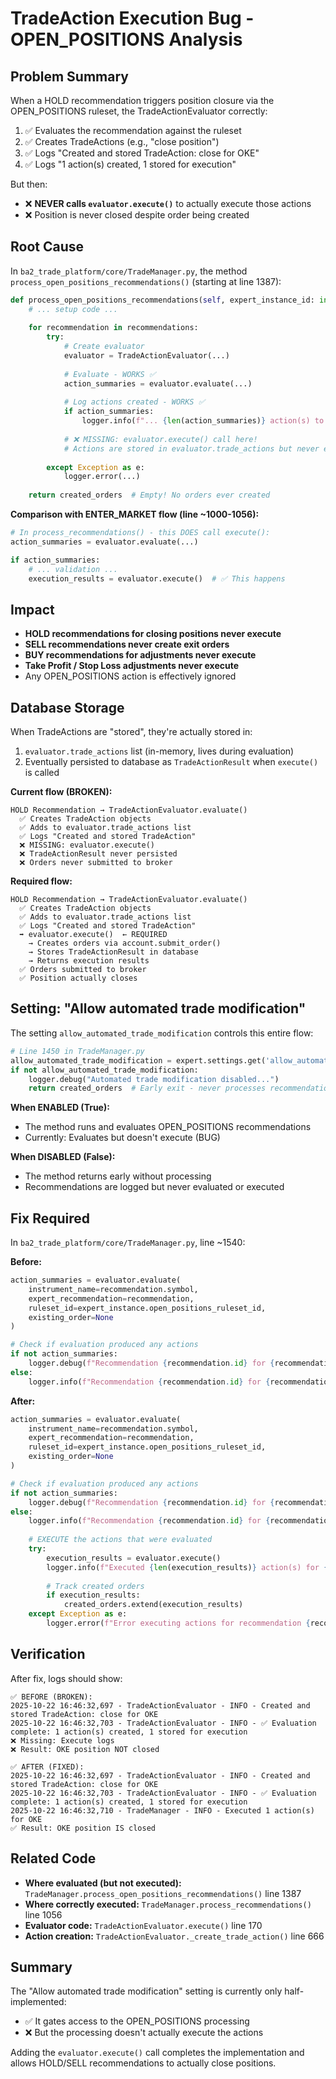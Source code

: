 # TradeAction Execution Bug - OPEN_POSITIONS Analysis

## Problem Summary

When a HOLD recommendation triggers position closure via the OPEN_POSITIONS ruleset, the TradeActionEvaluator correctly:
1. ✅ Evaluates the recommendation against the ruleset
2. ✅ Creates TradeActions (e.g., "close position")
3. ✅ Logs "Created and stored TradeAction: close for OKE"
4. ✅ Logs "1 action(s) created, 1 stored for execution"

But then:
- ❌ **NEVER calls `evaluator.execute()`** to actually execute those actions
- ❌ Position is never closed despite order being created

## Root Cause

In `ba2_trade_platform/core/TradeManager.py`, the method `process_open_positions_recommendations()` (starting at line 1387):

```python
def process_open_positions_recommendations(self, expert_instance_id: int, lookback_days: int = 1) -> List[TradingOrder]:
    # ... setup code ...
    
    for recommendation in recommendations:
        try:
            # Create evaluator
            evaluator = TradeActionEvaluator(...)
            
            # Evaluate - WORKS ✅
            action_summaries = evaluator.evaluate(...)
            
            # Log actions created - WORKS ✅
            if action_summaries:
                logger.info(f"... {len(action_summaries)} action(s) to execute")
            
            # ❌ MISSING: evaluator.execute() call here!
            # Actions are stored in evaluator.trade_actions but never executed
            
        except Exception as e:
            logger.error(...)
    
    return created_orders  # Empty! No orders ever created
```

**Comparison with ENTER_MARKET flow (line ~1000-1056):**
```python
# In process_recommendations() - this DOES call execute():
action_summaries = evaluator.evaluate(...)

if action_summaries:
    # ... validation ...
    execution_results = evaluator.execute()  # ✅ This happens
```

## Impact

- **HOLD recommendations for closing positions never execute**
- **SELL recommendations never create exit orders**
- **BUY recommendations for adjustments never execute**
- **Take Profit / Stop Loss adjustments never execute**
- Any OPEN_POSITIONS action is effectively ignored

## Database Storage

When TradeActions are "stored", they're actually stored in:
1. `evaluator.trade_actions` list (in-memory, lives during evaluation)
2. Eventually persisted to database as `TradeActionResult` when `execute()` is called

**Current flow (BROKEN):**
```
HOLD Recommendation → TradeActionEvaluator.evaluate()
  ✅ Creates TradeAction objects
  ✅ Adds to evaluator.trade_actions list
  ✅ Logs "Created and stored TradeAction"
  ❌ MISSING: evaluator.execute()
  ❌ TradeActionResult never persisted
  ❌ Orders never submitted to broker
```

**Required flow:**
```
HOLD Recommendation → TradeActionEvaluator.evaluate()
  ✅ Creates TradeAction objects
  ✅ Adds to evaluator.trade_actions list
  ✅ Logs "Created and stored TradeAction"
  ➡️ evaluator.execute()  ← REQUIRED
    → Creates orders via account.submit_order()
    → Stores TradeActionResult in database
    → Returns execution results
  ✅ Orders submitted to broker
  ✅ Position actually closes
```

## Setting: "Allow automated trade modification"

The setting `allow_automated_trade_modification` controls this entire flow:

```python
# Line 1450 in TradeManager.py
allow_automated_trade_modification = expert.settings.get('allow_automated_trade_modification', False)
if not allow_automated_trade_modification:
    logger.debug("Automated trade modification disabled...")
    return created_orders  # Early exit - never processes recommendations
```

**When ENABLED (True):**
- The method runs and evaluates OPEN_POSITIONS recommendations
- Currently: Evaluates but doesn't execute (BUG)

**When DISABLED (False):**
- The method returns early without processing
- Recommendations are logged but never evaluated or executed

## Fix Required

In `ba2_trade_platform/core/TradeManager.py`, line ~1540:

**Before:**
```python
action_summaries = evaluator.evaluate(
    instrument_name=recommendation.symbol,
    expert_recommendation=recommendation,
    ruleset_id=expert_instance.open_positions_ruleset_id,
    existing_order=None
)

# Check if evaluation produced any actions
if not action_summaries:
    logger.debug(f"Recommendation {recommendation.id} for {recommendation.symbol} - no actions to execute (conditions not met)")
else:
    logger.info(f"Recommendation {recommendation.id} for {recommendation.symbol} passed ruleset - {len(action_summaries)} action(s) to execute")
```

**After:**
```python
action_summaries = evaluator.evaluate(
    instrument_name=recommendation.symbol,
    expert_recommendation=recommendation,
    ruleset_id=expert_instance.open_positions_ruleset_id,
    existing_order=None
)

# Check if evaluation produced any actions
if not action_summaries:
    logger.debug(f"Recommendation {recommendation.id} for {recommendation.symbol} - no actions to execute (conditions not met)")
else:
    logger.info(f"Recommendation {recommendation.id} for {recommendation.symbol} passed ruleset - {len(action_summaries)} action(s) to execute")
    
    # EXECUTE the actions that were evaluated
    try:
        execution_results = evaluator.execute()
        logger.info(f"Executed {len(execution_results)} action(s) for {recommendation.symbol}")
        
        # Track created orders
        if execution_results:
            created_orders.extend(execution_results)
    except Exception as e:
        logger.error(f"Error executing actions for recommendation {recommendation.id}: {e}", exc_info=True)
```

## Verification

After fix, logs should show:
```
✅ BEFORE (BROKEN):
2025-10-22 16:46:32,697 - TradeActionEvaluator - INFO - Created and stored TradeAction: close for OKE
2025-10-22 16:46:32,703 - TradeActionEvaluator - INFO - ✅ Evaluation complete: 1 action(s) created, 1 stored for execution
❌ Missing: Execute logs
❌ Result: OKE position NOT closed

✅ AFTER (FIXED):
2025-10-22 16:46:32,697 - TradeActionEvaluator - INFO - Created and stored TradeAction: close for OKE
2025-10-22 16:46:32,703 - TradeActionEvaluator - INFO - ✅ Evaluation complete: 1 action(s) created, 1 stored for execution
2025-10-22 16:46:32,710 - TradeManager - INFO - Executed 1 action(s) for OKE
✅ Result: OKE position IS closed
```

## Related Code

- **Where evaluated (but not executed):** `TradeManager.process_open_positions_recommendations()` line 1387
- **Where correctly executed:** `TradeManager.process_recommendations()` line 1056
- **Evaluator code:** `TradeActionEvaluator.execute()` line 170
- **Action creation:** `TradeActionEvaluator._create_trade_action()` line 666

## Summary

The "Allow automated trade modification" setting is currently only half-implemented:
- ✅ It gates access to the OPEN_POSITIONS processing
- ❌ But the processing doesn't actually execute the actions

Adding the `evaluator.execute()` call completes the implementation and allows HOLD/SELL recommendations to actually close positions.
